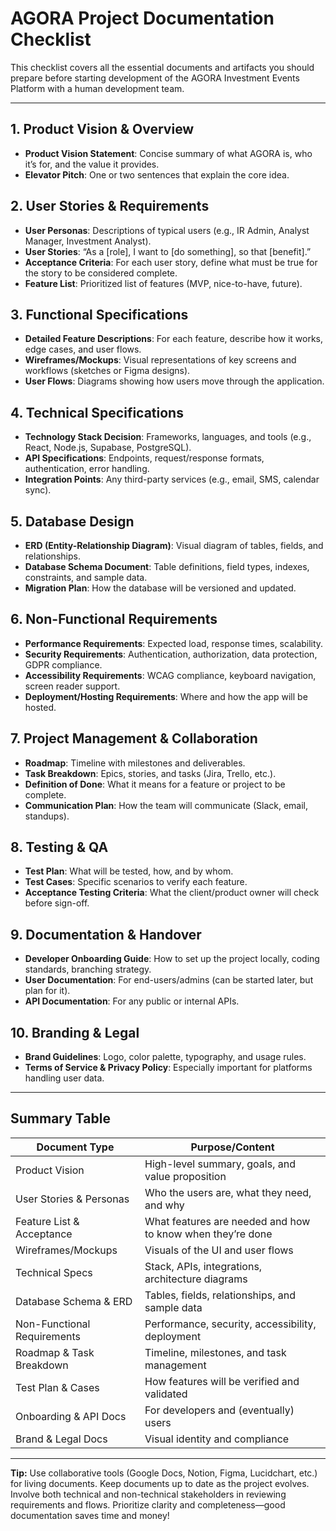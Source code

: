 # AGORA Project Documentation Checklist

This checklist covers all the essential documents and artifacts you should prepare before starting development of the AGORA Investment Events Platform with a human development team.

---

## 1. Product Vision & Overview
- **Product Vision Statement**: Concise summary of what AGORA is, who it’s for, and the value it provides.
- **Elevator Pitch**: One or two sentences that explain the core idea.

## 2. User Stories & Requirements
- **User Personas**: Descriptions of typical users (e.g., IR Admin, Analyst Manager, Investment Analyst).
- **User Stories**: “As a [role], I want to [do something], so that [benefit].”
- **Acceptance Criteria**: For each user story, define what must be true for the story to be considered complete.
- **Feature List**: Prioritized list of features (MVP, nice-to-have, future).

## 3. Functional Specifications
- **Detailed Feature Descriptions**: For each feature, describe how it works, edge cases, and user flows.
- **Wireframes/Mockups**: Visual representations of key screens and workflows (sketches or Figma designs).
- **User Flows**: Diagrams showing how users move through the application.

## 4. Technical Specifications
- **Technology Stack Decision**: Frameworks, languages, and tools (e.g., React, Node.js, Supabase, PostgreSQL).
- **API Specifications**: Endpoints, request/response formats, authentication, error handling.
- **Integration Points**: Any third-party services (e.g., email, SMS, calendar sync).

## 5. Database Design
- **ERD (Entity-Relationship Diagram)**: Visual diagram of tables, fields, and relationships.
- **Database Schema Document**: Table definitions, field types, indexes, constraints, and sample data.
- **Migration Plan**: How the database will be versioned and updated.

## 6. Non-Functional Requirements
- **Performance Requirements**: Expected load, response times, scalability.
- **Security Requirements**: Authentication, authorization, data protection, GDPR compliance.
- **Accessibility Requirements**: WCAG compliance, keyboard navigation, screen reader support.
- **Deployment/Hosting Requirements**: Where and how the app will be hosted.

## 7. Project Management & Collaboration
- **Roadmap**: Timeline with milestones and deliverables.
- **Task Breakdown**: Epics, stories, and tasks (Jira, Trello, etc.).
- **Definition of Done**: What it means for a feature or project to be complete.
- **Communication Plan**: How the team will communicate (Slack, email, standups).

## 8. Testing & QA
- **Test Plan**: What will be tested, how, and by whom.
- **Test Cases**: Specific scenarios to verify each feature.
- **Acceptance Testing Criteria**: What the client/product owner will check before sign-off.

## 9. Documentation & Handover
- **Developer Onboarding Guide**: How to set up the project locally, coding standards, branching strategy.
- **User Documentation**: For end-users/admins (can be started later, but plan for it).
- **API Documentation**: For any public or internal APIs.

## 10. Branding & Legal
- **Brand Guidelines**: Logo, color palette, typography, and usage rules.
- **Terms of Service & Privacy Policy**: Especially important for platforms handling user data.

---

## Summary Table

| Document Type                | Purpose/Content                                                                 |
|------------------------------|-------------------------------------------------------------------------------|
| Product Vision               | High-level summary, goals, and value proposition                              |
| User Stories & Personas      | Who the users are, what they need, and why                                    |
| Feature List & Acceptance    | What features are needed and how to know when they’re done                    |
| Wireframes/Mockups           | Visuals of the UI and user flows                                              |
| Technical Specs              | Stack, APIs, integrations, architecture diagrams                              |
| Database Schema & ERD        | Tables, fields, relationships, and sample data                                |
| Non-Functional Requirements  | Performance, security, accessibility, deployment                              |
| Roadmap & Task Breakdown     | Timeline, milestones, and task management                                     |
| Test Plan & Cases            | How features will be verified and validated                                   |
| Onboarding & API Docs        | For developers and (eventually) users                                         |
| Brand & Legal Docs           | Visual identity and compliance                                                |

---

**Tip:** Use collaborative tools (Google Docs, Notion, Figma, Lucidchart, etc.) for living documents. Keep documents up to date as the project evolves. Involve both technical and non-technical stakeholders in reviewing requirements and flows. Prioritize clarity and completeness—good documentation saves time and money!
